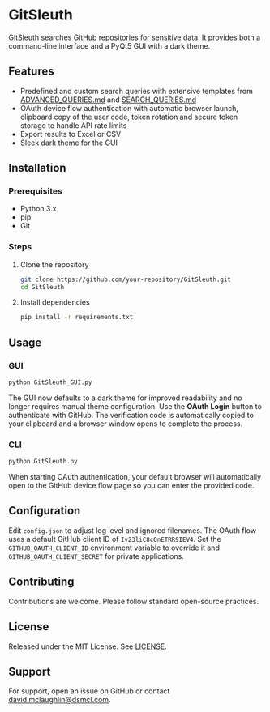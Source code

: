 # GitSleuth


GitSleuth searches GitHub repositories for sensitive data. It provides both a command-line interface and a PyQt5 GUI with a dark theme.

## Features

- Predefined and custom search queries with extensive templates from
  [ADVANCED_QUERIES.md](ADVANCED_QUERIES.md) and
  [SEARCH_QUERIES.md](SEARCH_QUERIES.md)
- OAuth device flow authentication with automatic browser launch, clipboard
  copy of the user code, token rotation and secure token storage to handle
  API rate limits
- Export results to Excel or CSV
- Sleek dark theme for the GUI

## Installation
### Prerequisites
- Python 3.x
- pip
- Git

### Steps
1. Clone the repository

   ```bash
   git clone https://github.com/your-repository/GitSleuth.git
   cd GitSleuth
   ```
2. Install dependencies
   ```bash
   pip install -r requirements.txt
   ```

## Usage
### GUI
```bash
python GitSleuth_GUI.py
```

The GUI now defaults to a dark theme for improved readability and no longer
requires manual theme configuration. Use the **OAuth Login** button to
authenticate with GitHub. The verification code is automatically copied to your
clipboard and a browser window opens to complete the process.


### CLI
```bash
python GitSleuth.py
```
When starting OAuth authentication, your default browser will automatically open
to the GitHub device flow page so you can enter the provided code.

## Configuration
Edit `config.json` to adjust log level and ignored filenames.
The OAuth flow uses a default GitHub client ID of `Iv23liC8cOnETRR9IEV4`.
Set the `GITHUB_OAUTH_CLIENT_ID` environment variable to override it and
`GITHUB_OAUTH_CLIENT_SECRET` for private applications.


## Contributing
Contributions are welcome. Please follow standard open-source practices.

## License
Released under the MIT License. See [LICENSE](LICENSE).

## Support
For support, open an issue on GitHub or contact david.mclaughlin@dsmcl.com.
